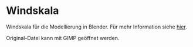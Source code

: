 # Windskala

Windskala für die Modellierung in Blender. 
Für mehr Information siehe [hier](https://docs.fairytaledefender.de/docs/docs-visual/wind/).

Original-Datei kann mit GIMP geöffnet werden.